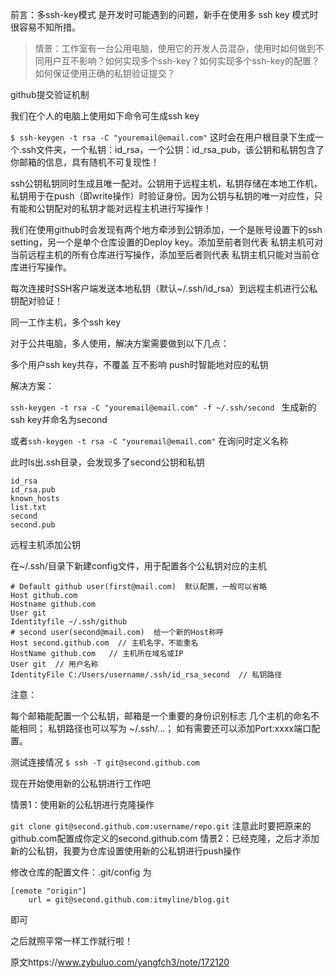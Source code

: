 前言：多ssh-key模式 是开发时可能遇到的问题，新手在使用多 ssh key 模式时很容易不知所措。

>情景：工作室有一台公用电脑，使用它的开发人员混杂，使用时如何做到不同用户互不影响？如何实现多个ssh-key？如何实现多个ssh-key的配置？如何保证使用正确的私钥验证提交？

github提交验证机制

我们在个人的电脑上使用如下命令可生成ssh key

`$ ssh-keygen -t rsa -C "youremail@email.com"`
这时会在用户根目录下生成一个.ssh文件夹，一个私钥：id_rsa，一个公钥：id_rsa_pub，该公钥和私钥包含了你邮箱的信息，具有随机不可复现性！

ssh公钥私钥同时生成且唯一配对。公钥用于远程主机，私钥存储在本地工作机，私钥用于在push（即write操作）时验证身份。因为公钥与私钥的唯一对应性，只有能和公钥配对的私钥才能对远程主机进行写操作！

我们在使用github时会发现有两个地方牵涉到公钥添加，一个是账号设置下的ssh setting，另一个是单个仓库设置的Deploy key。添加至前者则代表 私钥主机可对当前远程主机的所有仓库进行写操作，添加至后者则代表 私钥主机只能对当前仓库进行写操作。

每次连接时SSH客户端发送本地私钥（默认~/.ssh/id_rsa）到远程主机进行公私钥配对验证！

同一工作主机，多个ssh key


对于公共电脑，多人使用，解决方案需要做到以下几点：

多个用户ssh key共存，不覆盖
互不影响
push时智能地对应的私钥

解决方案：

`ssh-keygen -t rsa -C "youremail@email.com" -f ~/.ssh/second `
生成新的ssh key并命名为second

或者`ssh-keygen -t rsa -C "youremail@email.com"`
在询问时定义名称

此时ls出.ssh目录，会发现多了second公钥和私钥
```
id_rsa 
id_rsa.pub 
known_hosts 
list.txt 
second 
second.pub 
```
远程主机添加公钥

在~/.ssh/目录下新建config文件，用于配置各个公私钥对应的主机
```
# Default github user(first@mail.com)  默认配置，一般可以省略
Host github.com
Hostname github.com
User git
Identityfile ~/.ssh/github
# second user(second@mail.com)  给一个新的Host称呼
Host second.github.com  // 主机名字，不能重名
HostName github.com   // 主机所在域名或IP
User git  // 用户名称
IdentityFile C:/Users/username/.ssh/id_rsa_second  // 私钥路径
```
注意：

每个邮箱能配置一个公私钥，邮箱是一个重要的身份识别标志
几个主机的命名不能相同；
私钥路径也可以写为 ~/.ssh/...；
如有需要还可以添加Port:xxxx端口配置。 

测试连接情况 
`$ ssh -T git@second.github.com`

现在开始使用新的公私钥进行工作吧

情景1：使用新的公私钥进行克隆操作

`git clone git@second.github.com:username/repo.git`
注意此时要把原来的github.com配置成你定义的second.github.com
情景2：已经克隆，之后才添加新的公私钥，我要为仓库设置使用新的公私钥进行push操作

修改仓库的配置文件：.git/config 为
```
[remote "origin"]
    url = git@second.github.com:itmyline/blog.git
```
即可

之后就照平常一样工作就行啦！


原文https://www.zybuluo.com/yangfch3/note/172120
